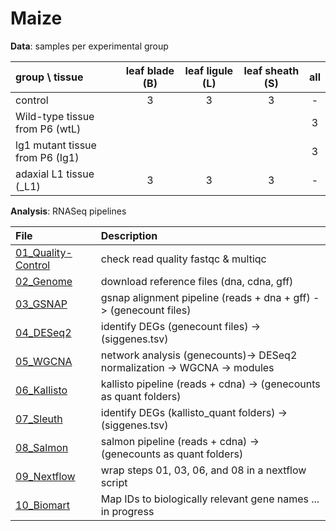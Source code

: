 # Maize

**Data**: samples per experimental group

| group \ tissue | leaf blade (B) | leaf ligule (L) | leaf sheath (S) | all |
|:--|:-:|:-:|:-:|:-:|
|control | 3 | 3 | 3 | - |
| Wild-type tissue from P6 (wtL) | | | | 3 |
| lg1 mutant tissue from P6 (Ig1) | | | | 3|
|adaxial L1 tissue (_L1)| 3 | 3 | 3 | - |

 **Analysis**: RNASeq pipelines

| File | Description |
|:--|:--|
| [01_Quality-Control](01_Quality-Control.md) | check read quality fastqc & multiqc |
| [02_Genome](02_Genome.md) | download reference files (dna, cdna, gff) |
| [03_GSNAP](03_GSNAP.md) | gsnap alignment pipeline (reads + dna + gff) -> (genecount files) |
| [04_DESeq2](04_DESeq2.md) | identify DEGs (genecount files) -> (siggenes.tsv)|
| [05_WGCNA](05_WGCNA.md) | network analysis (genecounts)-> DESeq2 normalization -> WGCNA -> modules|
| [06_Kallisto](06_Kallisto.md) | kallisto pipeline (reads + cdna) -> (genecounts as quant folders) |
| [07_Sleuth](07_Sleuth.md) | identify DEGs (kallisto_quant folders) -> (siggenes.tsv) |
| [08_Salmon](08_Salmon.md) | salmon pipeline (reads + cdna) -> (genecounts as quant folders) |
| [09_Nextflow](09_Nextflow.md) | wrap steps 01, 03, 06, and 08 in a nextflow script |
| [10_Biomart](10_Biomart.md) | Map IDs to biologically relevant gene names ... in progress|


